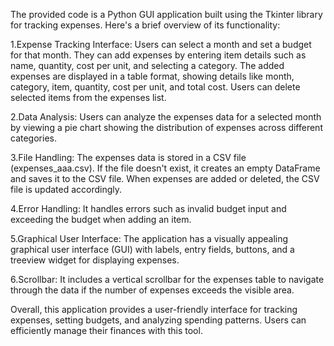 
The provided code is a Python GUI application built using the Tkinter library for tracking expenses. Here's a brief overview of its functionality:

1.Expense Tracking Interface:
Users can select a month and set a budget for that month.
They can add expenses by entering item details such as name, quantity, cost per unit, and selecting a category.
The added expenses are displayed in a table format, showing details like month, category, item, quantity, cost per unit, and total cost.
Users can delete selected items from the expenses list.

2.Data Analysis:
Users can analyze the expenses data for a selected month by viewing a pie chart showing the distribution of expenses across different categories.

3.File Handling:
The expenses data is stored in a CSV file (expenses_aaa.csv).
If the file doesn't exist, it creates an empty DataFrame and saves it to the CSV file.
When expenses are added or deleted, the CSV file is updated accordingly.

4.Error Handling:
It handles errors such as invalid budget input and exceeding the budget when adding an item.

5.Graphical User Interface:
The application has a visually appealing graphical user interface (GUI) with labels, entry fields, buttons, and a treeview widget for displaying expenses.

6.Scrollbar:
It includes a vertical scrollbar for the expenses table to navigate through the data if the number of expenses exceeds the visible area.

Overall, this application provides a user-friendly interface for tracking expenses, setting budgets, and analyzing spending patterns. Users can efficiently manage their finances with this tool.


